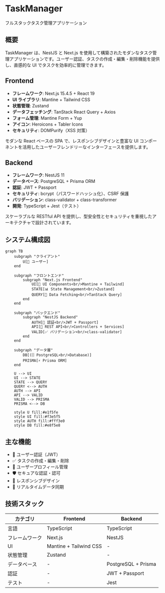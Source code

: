 # TaskManager

フルスタックタスク管理アプリケーション

## 概要

TaskManager は、NestJS と Next.js を使用して構築されたモダンなタスク管理アプリケーションです。ユーザー認証、タスクの作成・編集・削除機能を提供し、直感的な UI でタスクを効率的に管理できます。

## Frontend

- **フレームワーク**: Next.js 15.4.5 + React 19
- **UI ライブラリ**: Mantine + Tailwind CSS
- **状態管理**: Zustand
- **データフェッチング**: TanStack React Query + Axios
- **フォーム管理**: Mantine Form + Yup
- **アイコン**: Heroicons + Tabler Icons
- **セキュリティ**: DOMPurify（XSS 対策）

モダンな React ベースの SPA で、レスポンシブデザインと豊富な UI コンポーネントを活用したユーザーフレンドリーなインターフェースを提供します。

## Backend

- **フレームワーク**: NestJS 11
- **データベース**: PostgreSQL + Prisma ORM
- **認証**: JWT + Passport
- **セキュリティ**: bcrypt（パスワードハッシュ化）、CSRF 保護
- **バリデーション**: class-validator + class-transformer
- **開発**: TypeScript + Jest（テスト）

スケーラブルな RESTful API を提供し、型安全性とセキュリティを重視したアーキテクチャで設計されています。

## システム構成図

```mermaid
graph TB
    subgraph "クライアント"
        U[👤 ユーザー]
    end

    subgraph "フロントエンド"
        subgraph "Next.js Frontend"
            UI[🎨 UI Components<br/>Mantine + Tailwind]
            STATE[📊 State Management<br/>Zustand]
            QUERY[🔄 Data Fetching<br/>TanStack Query]
        end
    end

    subgraph "バックエンド"
        subgraph "NestJS Backend"
            AUTH[🔐 認証<br/>JWT + Passport]
            API[🚀 REST API<br/>Controllers + Services]
            VALID[✅ バリデーション<br/>class-validator]
        end
    end

    subgraph "データ層"
        DB[(🗄️ PostgreSQL<br/>Database)]
        PRISMA[⚡ Prisma ORM]
    end

    U --> UI
    UI --> STATE
    STATE --> QUERY
    QUERY <--> AUTH
    AUTH --> API
    API --> VALID
    VALID --> PRISMA
    PRISMA <--> DB

    style U fill:#e1f5fe
    style UI fill:#f3e5f5
    style AUTH fill:#fff3e0
    style DB fill:#e8f5e8
```

## 主な機能

- 🔐 ユーザー認証（JWT）
- ✅ タスクの作成・編集・削除
- 👤 ユーザープロフィール管理
- 🛡️ セキュアな認証・認可
- 📱 レスポンシブデザイン
- 🔄 リアルタイムデータ同期

## 技術スタック

| カテゴリ       | Frontend               | Backend             |
| -------------- | ---------------------- | ------------------- |
| 言語           | TypeScript             | TypeScript          |
| フレームワーク | Next.js                | NestJS              |
| UI             | Mantine + Tailwind CSS | -                   |
| 状態管理       | Zustand                | -                   |
| データベース   | -                      | PostgreSQL + Prisma |
| 認証           | -                      | JWT + Passport      |
| テスト         | -                      | Jest                |
